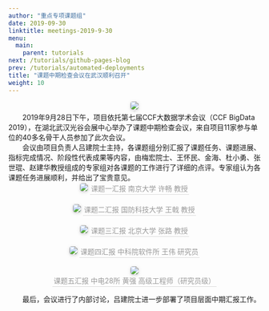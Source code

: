 ```yaml
---
author: "重点专项课题组"
date: 2019-09-30
linktitle: meetings-2019-9-30
menu:
  main:
    parent: tutorials
next: /tutorials/github-pages-blog
prev: /tutorials/automated-deployments
title: "课题中期检查会议在武汉顺利召开"
weight: 10
---
```

 <center>
    <img style="border-radius: 0.3125em;
    box-shadow: 0 2px 4px 0 rgba(34,36,38,.12),0 2px 10px 0 rgba(34,36,38,.08);" 
    src="http://cdn.njuics.cn/midcheck_1.png">
    <br>
    <div style="color:orange; border-bottom: 1px solid #d9d9d9;
    display: inline-block;
    color: #999;
    padding: 2px;"></div>
</center>
&#8194;&#8194;&#8194;&#8194;2019年9月28日下午，项目依托第七届CCF大数据学术会议（CCF BigData 2019），在湖北武汉光谷会展中心举办了课题中期检查会议，来自项目11家参与单位的40多名骨干人员参加了此次会议。 </br>
&#8194;&#8194;&#8194;&#8194;会议由项目负责人吕建院士主持，各课题组分别汇报了课题任务、课题进展、指标完成情况、阶段性代表成果等内容，由梅宏院士、王怀民、金海、杜小勇、张世琨、赵建华教授组成的专家组对各课题的工作进行了详细的点评。专家组认为各课题任务进展顺利，并给出了宝贵意见。</br>

 <center>
    <img style="border-radius: 0.3125em;
    box-shadow: 0 2px 4px 0 rgba(34,36,38,.12),0 2px 10px 0 rgba(34,36,38,.08);" 
    src="http://cdn.njuics.cn/midcheck_2.png">
    <div style="color:orange; border-bottom: 1px solid #d9d9d9;
    display: inline-block;
    color: #999;
    padding: 2px;">课题一汇报  南京大学 许畅 教授</div>
</center>
</br>
 <center>
    <img style="border-radius: 0.3125em;
    box-shadow: 0 2px 4px 0 rgba(34,36,38,.12),0 2px 10px 0 rgba(34,36,38,.08);" 
    src="http://cdn.njuics.cn/midcheck_3.png">
    <div style="color:orange; border-bottom: 1px solid #d9d9d9;
    display: inline-block;
    color: #999;
    padding: 2px;">课题二汇报 国防科技大学 王戟 教授</div>
</center>
</br>
 <center>
    <img style="border-radius: 0.3125em;
    box-shadow: 0 2px 4px 0 rgba(34,36,38,.12),0 2px 10px 0 rgba(34,36,38,.08);" 
    src="http://cdn.njuics.cn/midcheck_4.png">
    <div style="color:orange; border-bottom: 1px solid #d9d9d9;
    display: inline-block;
    color: #999;
    padding: 2px;">课题三汇报 北京大学 张路 教授</div>
</center>
</br>
 <center>
    <img style="border-radius: 0.3125em;
    box-shadow: 0 2px 4px 0 rgba(34,36,38,.12),0 2px 10px 0 rgba(34,36,38,.08);" 
    src="http://cdn.njuics.cn/midcheck_5.png">
    <div style="color:orange; border-bottom: 1px solid #d9d9d9;
    display: inline-block;
    color: #999;
    padding: 2px;">课题四汇报 中科院软件所 王伟 研究员</div>
</center>
</br>
 <center>
    <img style="border-radius: 0.3125em;
    box-shadow: 0 2px 4px 0 rgba(34,36,38,.12),0 2px 10px 0 rgba(34,36,38,.08);" 
    src="http://cdn.njuics.cn/2017yfb1001800.cn/2019-9-30-6.png">
    <br>
    <div style="color:orange; border-bottom: 1px solid #d9d9d9;
    display: inline-block;
    color: #999;
    padding: 2px;">课题五汇报 中电28所 黄强 高级工程师（研究员级）</div>
</center>

&#8194;&#8194;&#8194;&#8194;最后，会议进行了内部讨论，吕建院士进一步部署了项目层面中期汇报工作。